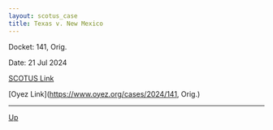 ```yaml
---
layout: scotus_case
title: Texas v. New Mexico
---
```


Docket: 141, Orig.

Date: 21 Jul 2024

[SCOTUS Link](https://www.supremecourt.gov/opinions/23pdf/602us1r47_c07d.pdf)

[Oyez Link](https://www.oyez.org/cases/2024/141, Orig.)

---

[Up](./README.md)